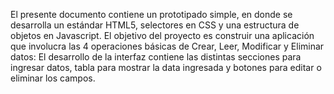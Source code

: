  El presente documento contiene un prototipado simple, en donde se desarrolla un estándar HTML5, selectores en CSS y una estructura de objetos en Javascript.
 El objetivo del proyecto es construir una aplicación que involucra las 4 operaciones básicas de Crear, Leer, Modificar y Eliminar datos:
 El desarrollo de la interfaz contiene las distintas secciones para ingresar datos, tabla para mostrar la data ingresada y botones para editar o eliminar los campos.

